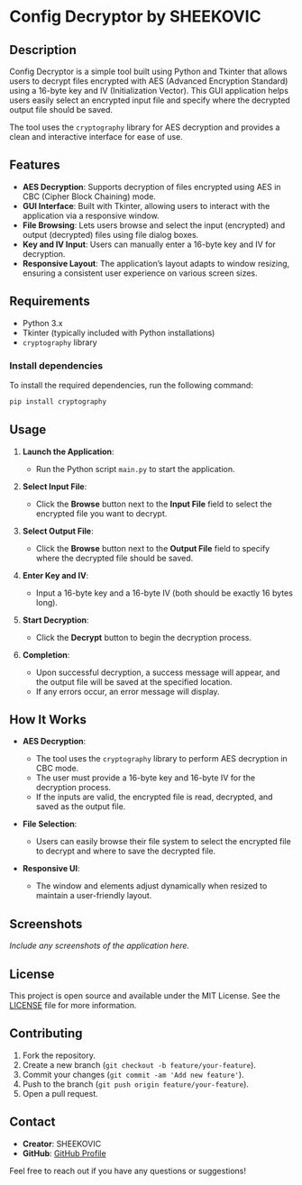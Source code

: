 # Config Decryptor by SHEEKOVIC

## Description

Config Decryptor is a simple tool built using Python and Tkinter that allows users to decrypt files encrypted with AES (Advanced Encryption Standard) using a 16-byte key and IV (Initialization Vector). This GUI application helps users easily select an encrypted input file and specify where the decrypted output file should be saved.

The tool uses the `cryptography` library for AES decryption and provides a clean and interactive interface for ease of use.

## Features

- **AES Decryption**: Supports decryption of files encrypted using AES in CBC (Cipher Block Chaining) mode.
- **GUI Interface**: Built with Tkinter, allowing users to interact with the application via a responsive window.
- **File Browsing**: Lets users browse and select the input (encrypted) and output (decrypted) files using file dialog boxes.
- **Key and IV Input**: Users can manually enter a 16-byte key and IV for decryption.
- **Responsive Layout**: The application’s layout adapts to window resizing, ensuring a consistent user experience on various screen sizes.

## Requirements

- Python 3.x
- Tkinter (typically included with Python installations)
- `cryptography` library

### Install dependencies

To install the required dependencies, run the following command:

```bash
pip install cryptography
```

## Usage

1. **Launch the Application**:
    - Run the Python script `main.py` to start the application.
  
2. **Select Input File**:
    - Click the **Browse** button next to the **Input File** field to select the encrypted file you want to decrypt.

3. **Select Output File**:
    - Click the **Browse** button next to the **Output File** field to specify where the decrypted file should be saved.

4. **Enter Key and IV**:
    - Input a 16-byte key and a 16-byte IV (both should be exactly 16 bytes long).

5. **Start Decryption**:
    - Click the **Decrypt** button to begin the decryption process.

6. **Completion**:
    - Upon successful decryption, a success message will appear, and the output file will be saved at the specified location.
    - If any errors occur, an error message will display.

## How It Works

- **AES Decryption**: 
    - The tool uses the `cryptography` library to perform AES decryption in CBC mode.
    - The user must provide a 16-byte key and 16-byte IV for the decryption process.
    - If the inputs are valid, the encrypted file is read, decrypted, and saved as the output file.

- **File Selection**: 
    - Users can easily browse their file system to select the encrypted file to decrypt and where to save the decrypted file.

- **Responsive UI**: 
    - The window and elements adjust dynamically when resized to maintain a user-friendly layout.

## Screenshots

*Include any screenshots of the application here.*

## License

This project is open source and available under the MIT License. See the [LICENSE](LICENSE) file for more information.

## Contributing

1. Fork the repository.
2. Create a new branch (`git checkout -b feature/your-feature`).
3. Commit your changes (`git commit -am 'Add new feature'`).
4. Push to the branch (`git push origin feature/your-feature`).
5. Open a pull request.

## Contact

- **Creator**: SHEEKOVIC
- **GitHub**: [GitHub Profile](https://github.com/Sheekovic)

Feel free to reach out if you have any questions or suggestions!